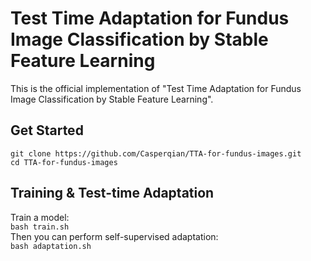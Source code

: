 # Test Time Adaptation for Fundus Image Classification by Stable Feature Learning
This is the official implementation of "Test Time Adaptation for Fundus Image Classification by Stable Feature Learning".
## Get Started
`git clone https://github.com/Casperqian/TTA-for-fundus-images.git`   
`cd TTA-for-fundus-images`
## Training & Test-time Adaptation
Train a model:   
`bash train.sh`   
Then you can perform self-supervised adaptation:   
`bash adaptation.sh`   


